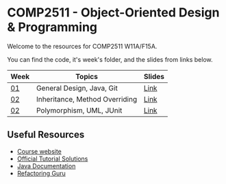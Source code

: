 # COMP2511 - Object-Oriented Design & Programming

Welcome to the resources for COMP2511 W11A/F15A.

You can find the code, it's week's folder, and the slides from links below.

| Week            | Topics                         | Slides                                             |
| --------------- | ------------------------------ | -------------------------------------------------- |
| [01](./tute01/) | General Design, Java, Git      | [Link](https://slides.com/danielkhuu/comp2511-week-1-23t3) |
| [02](./tute02/) | Inheritance, Method Overriding | [Link](https://slides.com/danielkhuu/comp2511-week-2-23t3) |
| [02](./tute03/) | Polymorphism, UML, JUnit| [Link](https://slides.com/danielkhuu/comp2511-week-3-23t3) |

## Useful Resources

- [Course website](https://webcms3.cse.unsw.edu.au/COMP2511/24T3/)
- [Official Tutorial Solutions](https://webcms3.cse.unsw.edu.au/COMP2511/24T3/resources/103760)
- [Java Documentation](https://docs.oracle.com/en/java/javase/17/)
- [Refactoring Guru](https://refactoring.guru/)